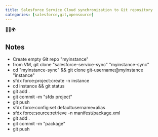 ```yaml
---
title: Salesforce Service Cloud synchronization to Git repository
categories: [salesforce,git,opensource]
---
```


<p class="text-center">🐍👑🌍</p>

<!--more-->

## Notes
- Create empty Git repo "myinstance"
- from VM, git clone "salesforce-service-sync" "myinstance-sync"
- cd "myinstance-sync" && git clone git-username@myinstance "instance"
- sfdx force:project:create -n instance
- cd instance && git status
- git add .
- git commit -m "sfdx project"
- git push
- sfdx force:config:set defaultusername=alias
- sfdx force:source:retrieve -n manifest/package.xml
- git add .
- git commit -m "package"
- git push
